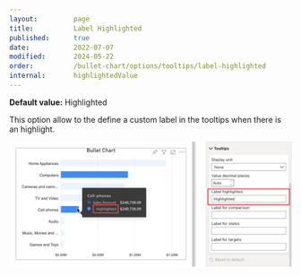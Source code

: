 ```yaml
---
layout:         page
title:          Label Highlighted
published:      true
date:           2022-07-07
modified:   	2024-05-22
order:          /bullet-chart/options/tooltips/label-highlighted
internal:       highlightedValue
---
```


**Default value:** Highlighted

This option allow to the define a custom label in the tooltips when there is an highlight.

<img src="images/label-highlighted.png" width="700">


